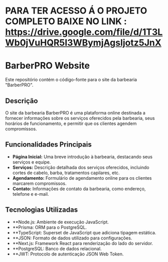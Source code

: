 # PARA TER ACESSO Á O PROJETO COMPLETO BAIXE NO LINK : https://drive.google.com/file/d/1T3LWb0jVuHQR5I3WBymjAgsIjotz5JnX
# BarberPRO Website

Este repositório contém o código-fonte para o site da barbearia "BarberPRO".

## Descrição

O site da barbearia BarberPRO é uma plataforma online destinada a fornecer informações sobre os serviços oferecidos pela barbearia, seus horários de funcionamento, e permitir que os clientes agendem compromissos.

## Funcionalidades Principais

- **Página Inicial:** Uma breve introdução à barbearia, destacando seus serviços e equipe.
- **Serviços:** Descrição detalhada dos serviços oferecidos, incluindo cortes de cabelo, barba, tratamentos capilares, etc.
- **Agendamento:** Formulário de agendamento online para os clientes marcarem compromissos.
- **Contato:** Informações de contato da barbearia, como endereço, telefone e e-mail.

## Tecnologias Utilizadas
- **Node.js: Ambiente de execução JavaScript.
- **Prisma: ORM para o PostgreSQL.
- **TypeScript: Superset de JavaScript que adiciona tipagem estática.
- **JSON: Formato de dados utilizado para configurações.
- **Next.js: Framework React para renderização do lado do servidor.
- **PostgreSQL: Banco de dados relacional.
- **JWT: Protocolo de autenticação JSON Web Token.
